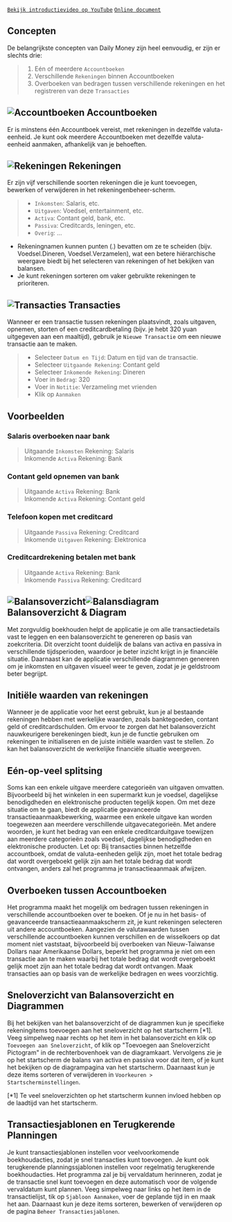 [`Bekijk introductievideo op YouTube`](https://youtu.be/uN3GkA_Afuw)
[`Online document`](https://colaorange.gitbook.io/daily-money-one-doc/eng)

## Concepten

De belangrijkste concepten van Daily Money zijn heel eenvoudig, er zijn er slechts drie:

> 1. Eén of meerdere `Accountboeken`
> 2. Verschillende `Rekeningen` binnen Accountboeken
> 3. Overboeken van bedragen tussen verschillende rekeningen en het registreren van deze `Transacties`

## ![Accountboeken](icon:///notebook-multiple) Accountboeken

Er is minstens één Accountboek vereist, met rekeningen in dezelfde valuta-eenheid. Je kunt ook meerdere Accountboeken met dezelfde valuta-eenheid aanmaken, afhankelijk van je behoeften.

## ![Rekeningen](icon:///bookmark-multiple) Rekeningen

Er zijn vijf verschillende soorten rekeningen die je kunt toevoegen, bewerken of verwijderen in het rekeningenbeheer-scherm.

> - `Inkomsten`: Salaris, etc.
> - `Uitgaven`: Voedsel, entertainment, etc.
> - `Activa`: Contant geld, bank, etc.
> - `Passiva`: Creditcards, leningen, etc.
> - `Overig`: ...

* Rekeningnamen kunnen punten (.) bevatten om ze te scheiden (bijv. Voedsel.Dineren, Voedsel.Verzamelen), wat een betere hiërarchische weergave biedt bij het selecteren van rekeningen of het bekijken van balansen.
* Je kunt rekeningen sorteren om vaker gebruikte rekeningen te prioriteren.

## ![Transacties](icon:///receipt) Transacties 

Wanneer er een transactie tussen rekeningen plaatsvindt, zoals uitgaven, opnemen, storten of een creditcardbetaling (bijv. je hebt 320 yuan uitgegeven aan een maaltijd), gebruik je `Nieuwe Transactie` om een nieuwe transactie aan te maken.
> - Selecteer `Datum en Tijd`: Datum en tijd van de transactie.
> - Selecteer `Uitgaande Rekening`: Contant geld
> - Selecteer `Inkomende Rekening`: Dineren
> - Voer in `Bedrag`: 320
> - Voer in `Notitie`: Verzameling met vrienden
> - Klik op `Aanmaken`

## Voorbeelden

### Salaris overboeken naar bank

> Uitgaande `Inkomsten` Rekening: Salaris  
> Inkomende `Activa` Rekening: Bank  

### Contant geld opnemen van bank

> Uitgaande `Activa` Rekening: Bank  
> Inkomende `Activa` Rekening: Contant geld  

### Telefoon kopen met creditcard

> Uitgaande `Passiva` Rekening: Creditcard  
> Inkomende `Uitgaven` Rekening: Elektronica  

### Creditcardrekening betalen met bank

> Uitgaande `Activa` Rekening: Bank  
> Inkomende `Passiva` Rekening: Creditcard  

## ![Balansoverzicht](icon:///scale-balance)![Balansdiagram](icon:///chart-pie) Balansoverzicht & Diagram

Met zorgvuldig boekhouden helpt de applicatie je om alle transactiedetails vast te leggen en een balansoverzicht te genereren op basis van zoekcriteria. Dit overzicht toont duidelijk de balans van activa en passiva in verschillende tijdsperioden, waardoor je beter inzicht krijgt in je financiële situatie. Daarnaast kan de applicatie verschillende diagrammen genereren om je inkomsten en uitgaven visueel weer te geven, zodat je je geldstroom beter begrijpt.

## Initiële waarden van rekeningen

Wanneer je de applicatie voor het eerst gebruikt, kun je al bestaande rekeningen hebben met werkelijke waarden, zoals banktegoeden, contant geld of creditcardschulden. Om ervoor te zorgen dat het balansoverzicht nauwkeurigere berekeningen biedt, kun je de functie gebruiken om rekeningen te initialiseren en de juiste initiële waarden vast te stellen. Zo kan het balansoverzicht de werkelijke financiële situatie weergeven.

## Eén-op-veel splitsing

Soms kan een enkele uitgave meerdere categorieën van uitgaven omvatten. Bijvoorbeeld bij het winkelen in een supermarkt kun je voedsel, dagelijkse benodigdheden en elektronische producten tegelijk kopen. Om met deze situatie om te gaan, biedt de applicatie geavanceerde transactieaanmaakbewerking, waarmee een enkele uitgave kan worden toegewezen aan meerdere verschillende uitgavecategorieën. Met andere woorden, je kunt het bedrag van een enkele creditcarduitgave toewijzen aan meerdere categorieën zoals voedsel, dagelijkse benodigdheden en elektronische producten. Let op: Bij transacties binnen hetzelfde accountboek, omdat de valuta-eenheden gelijk zijn, moet het totale bedrag dat wordt overgeboekt gelijk zijn aan het totale bedrag dat wordt ontvangen, anders zal het programma je transactieaanmaak afwijzen.

## Overboeken tussen Accountboeken

Het programma maakt het mogelijk om bedragen tussen rekeningen in verschillende accountboeken over te boeken. Of je nu in het basis- of geavanceerde transactieaanmaakscherm zit, je kunt rekeningen selecteren uit andere accountboeken. Aangezien de valutawaarden tussen verschillende accountboeken kunnen verschillen en de wisselkoers op dat moment niet vaststaat, bijvoorbeeld bij overboeken van Nieuw-Taiwanse Dollars naar Amerikaanse Dollars, beperkt het programma je niet om een transactie aan te maken waarbij het totale bedrag dat wordt overgeboekt gelijk moet zijn aan het totale bedrag dat wordt ontvangen. Maak transacties aan op basis van de werkelijke bedragen en wees voorzichtig.

## Sneloverzicht van Balansoverzicht en Diagrammen

Bij het bekijken van het balansoverzicht of de diagrammen kun je specifieke rekeningitems toevoegen aan het sneloverzicht op het startscherm [*1]. Veeg simpelweg naar rechts op het item in het balansoverzicht en klik op `Toevoegen aan Sneloverzicht`, of klik op "Toevoegen aan Sneloverzicht Pictogram" in de rechterbovenhoek van de diagramkaart. Vervolgens zie je op het startscherm de balans van activa en passiva voor dat item, of je kunt het bekijken op de diagrampagina van het startscherm. Daarnaast kun je deze items sorteren of verwijderen in `Voorkeuren > Startscherminstellingen`.

[*1] Te veel sneloverzichten op het startscherm kunnen invloed hebben op de laadtijd van het startscherm.

## Transactiesjablonen en Terugkerende Planningen

Je kunt transactiesjablonen instellen voor veelvoorkomende boekhoudacties, zodat je snel transacties kunt toevoegen. Je kunt ook terugkerende planningssjablonen instellen voor regelmatig terugkerende boekhoudacties. Het programma zal je bij vervaldatum herinneren, zodat je de transactie snel kunt toevoegen en deze automatisch voor de volgende vervaldatum kunt plannen. Veeg simpelweg naar links op het item in de transactielijst, tik op `Sjabloon Aanmaken`, voer de geplande tijd in en maak het aan. Daarnaast kun je deze items sorteren, bewerken of verwijderen op de pagina `Beheer Transactiesjablonen`.
